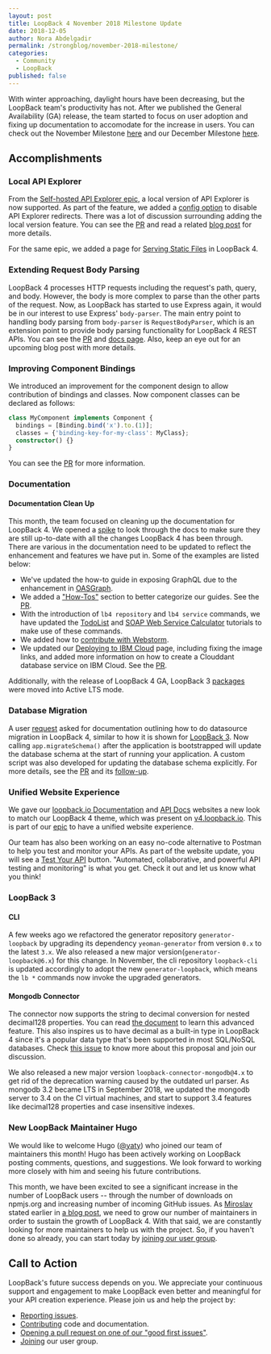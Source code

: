 ```yaml
---
layout: post
title: LoopBack 4 November 2018 Milestone Update
date: 2018-12-05
author: Nora Abdelgadir
permalink: /strongblog/november-2018-milestone/
categories:
  - Community
  - LoopBack
published: false
---
```


With winter approaching, daylight hours have been decreasing, but the LoopBack team's productivity has not. After we published the General Availability (GA) release, the team started to focus on user adoption and fixing up documentation to accomodate for the increase in users. You can check out the November Milestone [here](https://github.com/strongloop/loopback-next/issues/1961) and our December Milestone [here](https://github.com/strongloop/loopback-next/issues/2084).

<!--more-->

## Accomplishments

### Local API Explorer

From the [Self-hosted API Explorer epic](https://github.com/strongloop/loopback-next/issues/559), a local version of API Explorer is now supported. As part of the feature, we added a [config option](https://github.com/strongloop/loopback-next/pull/2016) to disable API Explorer redirects. There was a lot of discussion surrounding adding the local version feature. You can see the [PR](https://github.com/strongloop/loopback-next/pull/2014) and read a related [blog post](https://strongloop.com/strongblog/how-we-built-a-self-hosted-rest-api-explorer/) for more details. 

For the same epic, we added a page for [Serving Static Files](https://loopback.io/doc/en/lb4/Serving-static-files.html) in LoopBack 4. 

### Extending Request Body Parsing

LoopBack 4 processes HTTP requests including the request's path, query, and body. However, the body is more complex to parse than the other parts of the request. Now, as LoopBack has started to use Express again, it would be in our interest to use Express' `body-parser`. The main entry point to handling body parsing from `body-parser` is `RequestBodyParser`, which is an extension point to provide body parsing functionality for LoopBack 4 REST APIs. You can see the [PR](https://github.com/strongloop/loopback-next/pull/1936) and [docs page](https://loopback.io/doc/en/lb4/Extending-request-body-parsing.html). Also, keep an eye out for an upcoming blog post with more details.

### Improving Component Bindings

We introduced an improvement for the component design to allow contribution of bindings and classes. Now component classes can be declared as follows:

```ts
class MyComponent implements Component {
  bindings = [Binding.bind('x').to.(1)];
  classes = {'binding-key-for-my-class': MyClass};
  constructor() {}
}
```

You can see the [PR](https://github.com/strongloop/loopback-next/pull/1924) for more information.

### Documentation

#### Documentation Clean Up

This month, the team focused on cleaning up the documentation for LoopBack 4. We opened a [spike](https://github.com/strongloop/loopback-next/issues/1908) to look through the docs to make sure they are still up-to-date with all the changes LoopBack 4 has been through. There are various in the documentation need to be updated to reflect the enhancement and features we have put in.  Some of the examples are listed below:

- We've updated the how-to guide in exposing GraphQL due to the enhancement in [OASGraph](http://v4.loopback.io/oasgraph.html).
- We added a ["How-Tos"](https://loopback.io/doc/en/lb4/How-tos.html) section to better categorize our guides. See the [PR](https://github.com/strongloop/loopback-next/pull/2076).
- With the introduction of `lb4 repository` and `lb4 service` commands, we have updated the [TodoList](https://loopback.io/doc/en/lb4/todo-list-tutorial.html) and [SOAP Web Service Calculator](https://loopback.io/doc/en/lb4/soap-calculator-tutorial.html) tutorials to make use of these commands.
- We added how to [contribute with Webstorm](https://github.com/strongloop/loopback-next/pull/1931).
- We updated our [Deploying to IBM Cloud](https://loopback.io/doc/en/lb4/Deploying-to-IBM-Cloud.html) page, including fixing the image links, and added more information on how to create a Clouddant database service on IBM Cloud. See the [PR](https://github.com/strongloop/loopback-next/pull/2039).

Additionally, with the release of LoopBack 4 GA, LoopBack 3 [packages](https://github.com/strongloop/loopback-next/issues/1802#issue-366719417) were moved into Active LTS mode.

### Database Migration

A user [request](https://github.com/strongloop/loopback-next/issues/1547) asked for documentation outlining how to do datasource migration in LoopBack 4, similar to how it is shown for [LoopBack 3](https://loopback.io/doc/en/lb3/Implementing-auto-migration.html). Now calling `app.migrateSchema()` after the application is bootstrapped will update the database schema at the start of running your application. A custom script was also developed for updating the database schema explicitly. For more details, see the [PR](https://github.com/strongloop/loopback-next/pull/2059) and its [follow-up](https://github.com/strongloop/loopback-next/pull/2094).

### Unified Website Experience

We gave our [loopback.io Documentation](https://loopback.io/doc/) and [API Docs](http://apidocs.strongloop.com) websites a new look to match our LoopBack 4 theme, which was present on [v4.loopback.io](http://v4.loopback.io). This is part of our [epic](https://github.com/strongloop/v4.loopback.io/issues/52) to have a unified website experience. 

Our team has also been working on an easy no-code alternative to Postman to help you test and monitor your APIs. As part of the website update, you will see a [Test Your API](https://ibm.biz/apitest) button. "Automated, collaborative, and powerful API testing and monitoring" is what you get. Check it out and let us know what you think! 

### LoopBack 3

#### CLI

A few weeks ago we refactored the generator repository `generator-loopback` by upgrading its dependency `yeoman-generator` from version `0.x` to the latest `3.x`. We also released a new major version(`generator-loopback@6.x`) for this change. In November, the cli repository `loopback-cli` is updated accordingly to adopt the new `generator-loopback`, which means the `lb *` commands now invoke the upgraded generators.

#### Mongodb Connector

The connector now supports the string to decimal conversion for nested decimal128 properties. You can read [the document](https://github.com/strongloop/loopback-connector-mongodb/blob/master/docs/decimal128.md) to learn this advanced feature. This also inspires us to have decimal as a built-in type in LoopBack 4 since it's a popular data type that's been supported in most SQL/NoSQL databases. Check [this issue](https://github.com/strongloop/loopback-next/issues/1902) to know more about this proposal and join our discussion.

We also released a new major version `loopback-connector-mongodb@4.x` to get rid of the deprecation warning caused by the outdated url parser. As mongodb 3.2 became LTS in September 2018, we updated the mongodb server to 3.4 on the CI virtual machines, and start to support 3.4 features like decimal128 properties and case insensitive indexes.

### New LoopBack Maintainer Hugo

We would like to welcome Hugo ([@yaty](https://github.com/yaty)) who joined our team of maintainers this month! Hugo has been actively working on LoopBack posting comments, questions, and suggestions. We look forward to working more closely with him and seeing his future contributions.

This month, we have been excited to see a significant increase in the number of LoopBack users -- through the number of downloads on npmjs.org and increasing number of incoming GitHub issues. As [Miroslav](https://strongloop.com/authors/Miroslav_Bajto%C5%A1/) stated earlier in [a blog post](https://medium.com/loopback/sustaining-loopback-project-b67fd59673e4), we need to grow our number of maintainers in order to sustain the growth of LoopBack 4. With that said, we are constantly looking for more maintainers to help us with the project. So, if you haven't done so already, you can start today by [joining our user group](https://github.com/strongloop/loopback-next/issues/110).

## Call to Action

LoopBack's future success depends on you. We appreciate your continuous support and engagement to make LoopBack even better and meaningful for your API creation experience. Please join us and help the project by:

- [Reporting issues](https://github.com/strongloop/loopback-next/issues).
- [Contributing](https://github.com/strongloop/loopback-next/blob/master/docs/CONTRIBUTING.md)
  code and documentation.
- [Opening a pull request on one of our "good first issues"](https://github.com/strongloop/loopback-next/labels/good%20first%20issue).
- [Joining](https://github.com/strongloop/loopback-next/issues/110) our user group.
